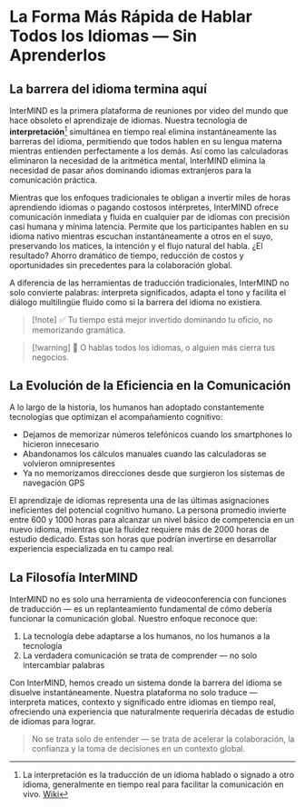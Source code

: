 # La Forma Más Rápida de Hablar Todos los Idiomas — Sin Aprenderlos

## La barrera del idioma termina aquí

InterMIND es la primera plataforma de reuniones por video del mundo que hace obsoleto el aprendizaje de idiomas. Nuestra tecnología de **interpretación**[^1] simultánea en tiempo real elimina instantáneamente las barreras del idioma, permitiendo que todos hablen en su lengua materna mientras entienden perfectamente a los demás. Así como las calculadoras eliminaron la necesidad de la aritmética mental, InterMIND elimina la necesidad de pasar años dominando idiomas extranjeros para la comunicación práctica.

Mientras que los enfoques tradicionales te obligan a invertir miles de horas aprendiendo idiomas o pagando costosos intérpretes, InterMIND ofrece comunicación inmediata y fluida en cualquier par de idiomas con precisión casi humana y mínima latencia. Permite que los participantes hablen en su idioma nativo mientras escuchan instantáneamente a otros en el suyo, preservando los matices, la intención y el flujo natural del habla. ¿El resultado? Ahorro dramático de tiempo, reducción de costos y oportunidades sin precedentes para la colaboración global.

A diferencia de las herramientas de traducción tradicionales, InterMIND no solo convierte palabras: interpreta significados, adapta el tono y facilita el diálogo multilingüe fluido como si la barrera del idioma no existiera.

[^1]: La interpretación es la traducción de un idioma hablado o signado a otro idioma, generalmente en tiempo real para facilitar la comunicación en vivo. [Wiki](https://en.wikipedia.org/wiki/Language_interpretation)

> [!note] ✅ Tu tiempo está mejor invertido dominando tu oficio, no memorizando gramática.

> [!warning] 🛑 O hablas todos los idiomas, o alguien más cierra tus negocios.

## La Evolución de la Eficiencia en la Comunicación

A lo largo de la historia, los humanos han adoptado constantemente tecnologías que optimizan el acompañamiento cognitivo:

- Dejamos de memorizar números telefónicos cuando los smartphones lo hicieron innecesario
- Abandonamos los cálculos manuales cuando las calculadoras se volvieron omnipresentes
- Ya no memorizamos direcciones desde que surgieron los sistemas de navegación GPS

El aprendizaje de idiomas representa una de las últimas asignaciones ineficientes del potencial cognitivo humano. La persona promedio invierte entre 600 y 1000 horas para alcanzar un nivel básico de competencia en un nuevo idioma, mientras que la fluidez requiere más de 2000 horas de estudio dedicado. Estas son horas que podrían invertirse en desarrollar experiencia especializada en tu campo real.

## La Filosofía InterMIND

InterMIND no es solo una herramienta de videoconferencia con funciones de traducción — es un replanteamiento fundamental de cómo debería funcionar la comunicación global. Nuestro enfoque reconoce que:

1. La tecnología debe adaptarse a los humanos, no los humanos a la tecnología
2. La verdadera comunicación se trata de comprender — no solo intercambiar palabras

Con InterMIND, hemos creado un sistema donde la barrera del idioma se disuelve instantáneamente. Nuestra plataforma no solo traduce — interpreta matices, contexto y significado entre idiomas en tiempo real, ofreciendo una experiencia que naturalmente requeriría décadas de estudio de idiomas para lograr.

> No se trata solo de entender — se trata de acelerar la colaboración, la confianza y la toma de decisiones en un contexto global.
